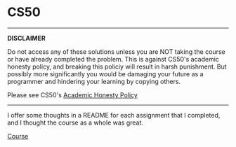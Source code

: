 # CS50

***
**DISCLAIMER** 

Do not access any of these solutions unless you are NOT taking the course or have already completed the problem. This is against CS50's academic honesty policy, and breaking this policiy will result in harsh punishment. But possibly more significantly you would be damaging your future as a programmer and hindering your learning by copying others.

Please see CS50's [Academic Honesty Policy](https://docs.cs50.net/2016/fall/syllabus/cs50.html#academic-honesty)

***

I offer some thoughts in a README for each assignment that I completed, and I thought the course as a whole was great. 

[Course](https://cs50.harvard.edu/x/2020/syllabus/)
